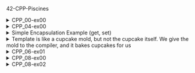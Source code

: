 42-CPP-Piscines
<details>
  <summary>CPP_00-ex00 </summary>

You can use the system function (char)toupper

c

#include <iostream>

int main()
{
    std::cout << "Hello World!" << std::endl;
    return 0;
}

To read or write to the standard input/output stream, you need to include <iostream>. Any variable or object existing in the C++ standard library is included in the standard namespace std. To use a standard output object, you need to write std::cout to append the namespace. A namespace signifies the belonging of a specific object or function. When an object is declared in a() and b(), it means it can only be used with another prefix.

arduino

int doSomething(int x, int y)
{
    return x + y;
}

arduino

int doSomething(int x, int y)
{
    return x - y;
}

c

#include <iostream>
int main()
{
    std::cout << doSomething(4, 3);
    return 0;
}

If these two functions are included in the same program, as in the example, there is a naming conflict because the function with the same name and parameters is in the same scope.

arduino

namespace Foo
{
    int doSomething(int x, int y)
    {
        return x + y;
    }
}

arduino

namespace Goo
{
    int doSomething(int x, int y)
    {
        return x - y;
    }
}

c

#include <iostream>

int main()
{
    std::cout << Foo::doSomething(4, 3) << '\n';
    std::cout << Goo::doSomething(4, 3) << std::endl;
    return 0;
}

If two developers work on a project and both decide to name their function doSomething, there will be conflicts during compilation. Therefore, namespaces can be used. By using namespace Foo and namespace Goo, both doSomething functions will not be aware of each other, and everything will compile successfully. The scope resolution operator (::) is necessary to search for identifiers in each namespace. To use this operator, prefix the identifier name with the namespace.
</details>
<details>
  <summary>CPP_04-ex00 </summary>

c

#include <iostream>
using namespace std; // Just to avoid writing "std::" every time

class Animal {
    public:
    void eat() {
        cout << "Like any other animal, I can eat!" << endl;
    }

    void sleep() {
        cout << "Like any other animal, I can sleep!" << endl;
    }
};

class Dog : public Animal {

    public:
    void bark() {
        cout << "I am a dog and I bark!" << endl;
    }
};

// int main() {
//     Dog dog;

//     dog.eat();
//     dog.sleep();
//     dog.bark();
//     return 0;
// }

//---------------------Example from the video-------------------------//
class Gun{
    public:
        virtual void Shoot() // 'virtual' allows the method to be overridden in a derived class (Uzi)
        {
            cout << "Bang!" << endl;
        }
};

class Uzi: public Gun{
    public:
        void Shoot() // 'override' is ideally written here after the brackets, but it's for the C++11 standard
        {
            cout << "Bang! Bang! Bang!" << endl;
        }
};

int main() {
    Gun gun; // Created an object of the Gun class
    Uzi uzi; // Created an object of the Uzi class, which is derived from the Gun class

    Gun *weapon = &uzi; // 1 - Created a pointer to Gun, which points to uzi
    //Gun *weapon = &gun; // 2 - Created a pointer to Gun, which points to gun

    // This pointer can refer to its own type
    // To an object of the same class
    // Or to any other class that is inherited from it

    weapon->Shoot();
    // If 1, it will be "Bang! Bang! Bang!"
    // If 2, it will be "Bang!"
    return 0;
}

</details>
<details>
  <summary>Simple Encapsulation Example (get, set) </summary>

c

#include <iostream>
using namespace std; // Just to avoid writing "std::" every time

class Point{
    private:
        int _x;
        int _y;
        int _z;
    public:
        int getX(){
            return _x;
        }
        void setX(int valueX){
            _x = valueX;
        }
    void print()
    {
        cout << "X = " << _x << endl;
        cout << "Y = " << _y << endl;
    }
};

int main()
{
    Point a;
    a.setX(5);
    a.print();

    return 0;
}

</details>
<details>
  <summary>Template is like a cupcake mold, but not the cupcake itself. We give the mold to the compiler, and it bakes cupcakes for us </summary>

c

#ifndef WHATEVER_HPP
#define WHATEVER_HPP

//template<comma-separated parameter list>
//The keyword 'typename' defines what is called a type parameter, or for short, a template type parameter.
//template <typename T> = template <class T>
template < typename T >
T max(T a, T b){
    return b < a ? a : b;
    // If b < a, return a; otherwise return b.
}

template < typename T>
void swap(T& a, T& b) {
    T tmp = a;
    a = b;
    b = tmp;
}

template < typename T >
T min(T a, T b){
    return b > a ? a : b;
}

#endif

//The process of substituting template parameters with specific types is called template instantiation. The result of this is an instance of the template.

</details>
<details>
  <summary>CPP_06-ex01 </summary>

c

#include <iostream>

/*reinterpret_cast<type>(expr)
'type' specifies the resulting type of the cast. 'expr' is the expression being cast to the new type.
It converts one type to a completely different type. For example, it can convert a pointer to an integer to an integer and vice versa.
It is the simplest form of casting and forces the compiler to accept situations that 'static_cast' usually would not.
*/

/*
In this task, you are required to convert a pointer to 'Data', which is an arbitrary class or user-defined structure, to 'uintptr_t', and then convert 'uintptr_t' back to a pointer to 'Data'.
In this process, you must ensure that no data is lost, and the data must remain intact.
*/

/*
'uintptr_t' is a typedef of an unsigned integer type. In my case, 'uintptr_t' is 'unsigned long'.
The signed integer equivalent is 'intptr_t', and 'uintptr_t' and 'intptr_t' are identical in the sense that they are used to store the address a pointer references, in numeric form.
On some systems, you might see that 'intptr_t' can be assigned both signed and unsigned, while 'uintptr_t' can only be unsigned and requires separate type conversion for signed.
For this reason, starting from the C language, it's recommended to use 'intptr_t' for program flexibility instead of 'uintptr_t'.
*/

struct Data
{
    int data;
    std::string string;
};

Data* deserialize(uintptr_t raw){
    return reinterpret_cast<Data*>(raw);
}

uintptr_t serialize(Data* ptr){
    return reinterpret_cast<uintptr_t>(ptr);
}

int main(){
    Data data;
    Data *newData = NULL;
    data.data = 42;
    data.string = "My mind is full of sawdust";

    std::cout << "newData: " << newData << "\n";
    std::cout << "data string: " << data.string << std::endl;
    std::cout << "data int: " << data.data << std::endl;

    uintptr_t ptr;
    ptr = serialize(&data);
    newData = deserialize(ptr);

    std::cout << "newData: " << newData << "\n";
    std::cout << "data string: " << data.string << std::endl;
    std::cout << "data int: " << data.data << std::endl;

    return 0;
}

The connection between TCP and UDP is established in a "process-to-process" relationship. After passing through the 3rd layer and completing end-to-end classification, it is determined which machine all the packets corresponding to you are going to, and it is necessary to properly distribute them to their respective processes, which is the primary role of the 4th layer. Process classification is performed using ports in the OS module, and data to be transmitted by each process is recorded in the socket buffer depending on the port, and the OS handles them accordingly, then other processes are handled. Or they will be sent to another machine. What if the address that the pointer refers to is recorded among the contents to be written to the socket buffer? Since other machines cannot know the current user's memory address, it becomes impossible to interpret the data.

Even if you are lucky enough to switch to another process on the same machine, it is a relocation address, so it is difficult to recognize it from another process. Therefore, pointers require separate conversion. This is called serialization.
For example, suppose you have the number 100 in a structure named Data and the address of this value is 0x10. If the Data structure is written without serialization, the recipient only gets 0x10, so it is impossible to obtain the correct value. Therefore, to correctly interpret the value of the Data structure, instead of writing 0x10, we dereference it and write the value 100. Of course, actual serialization is not such a simple conversion of a pointer to a value, but it is necessary to consider other situations such as inheritance between objects and cyclic pointers within objects. To actually create serialization like this, so many concepts are involved, and implementing all the content in this topic is not only nearly impossible but also beyond the scope. Thus, the serialization required in ex01 understands that only its value is used and simply aims to understand reinterpret_cast<T> through simple code that can only be applied to the current process.
</details>
<details>
  <summary>CPP_08-ex00 </summary>

STL (Standard Template Library) is an abbreviation for the Standard Template Library, which includes containers, iterators, and algorithms. As the name suggests, it is a library that applies templates and supports Containers, Iterators, and Algorithms for arbitrary types.
An iterator is an object created to refer to elements in a container such as std::vector and std::pair. As seen from its meaning, it is implemented similarly to how a pointer works. In other words, given that a pointer was used to manage an array in the past, it is managed with an iterator in a Container.
The function called easyfind is a function that finds a specific value in a container. If the specific value is not found, it throws an exception or returns the corresponding value.
In my case, easyfind was understood as a function that finds a value using the std::find function and throws an Exception if the value is not found.
A container is a collection that stores multiple objects of the same type.
An iterator is an object that provides access to each element by iterating over the elements stored in the Container.
</details>
<details>
  <summary>CPP_08-ex02 </summary>

Adapters internally use full-fledged containers like std::vector and std::deque, and adapt their interface to another interface. For example, std::vector has methods like push_back, insert, and pop_back, but such operations are not needed for a stack. A stack only needs three basic operations: top, pop, and push. But all these operations are implemented through the corresponding operations of std::vector, which is hidden inside std::stack. Therefore, a stack is not considered a standalone container—it is an adapter for std::vector.
</details>